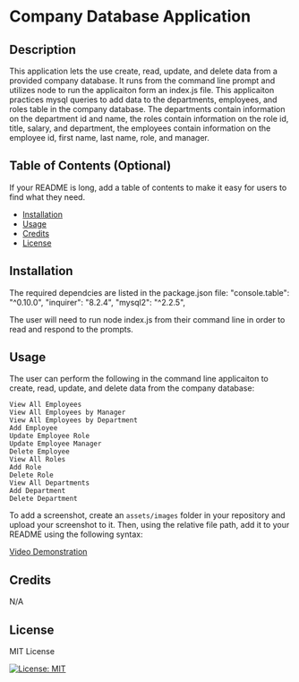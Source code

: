# Company Database Application

## Description

This application lets the use create, read, update, and delete data from a provided company database. It runs from the command line prompt and utilizes node to run the applicaiton form an index.js file. This applicaiton practices mysql queries to add data to the departments, employees, and roles table in the company database. The departments contain information on the department id and name, the roles contain information on the role id, title, salary, and department, the employees contain information on the employee id, first name, last name, role, and manager. 

## Table of Contents (Optional)

If your README is long, add a table of contents to make it easy for users to find what they need.

- [Installation](#installation)
- [Usage](#usage)
- [Credits](#credits)
- [License](#license)

## Installation

The required dependcies are listed in the package.json file: 
        "console.table": "^0.10.0",
        "inquirer": "8.2.4",
        "mysql2": "^2.2.5",

The user will need to run node index.js from their command line in order to read and respond to the prompts.

## Usage

The user can perform the following in the command line applicaiton to create, read, update, and delete data from the company database: 

    View All Employees
    View All Employees by Manager
    View All Employees by Department
    Add Employee
    Update Employee Role
    Update Employee Manager
    Delete Employee
    View All Roles
    Add Role
    Delete Role
    View All Departments
    Add Department
    Delete Department

To add a screenshot, create an `assets/images` folder in your repository and upload your screenshot to it. Then, using the relative file path, add it to your README using the following syntax:

[Video Demonstration](https://drive.google.com/file/d/18b2W2w2L6ac8MLZB3fiGFlIzU992SfpN/view)

## Credits

N/A

## License

MIT License

[![License: MIT](https://img.shields.io/badge/License-MIT-yellow.svg)](https://opensource.org/licenses/MIT)